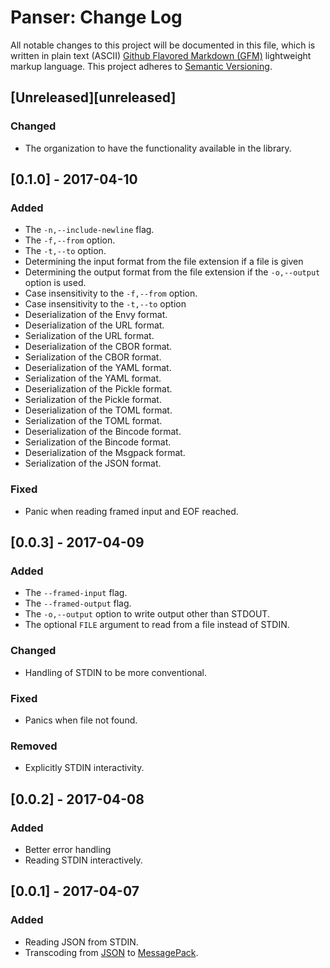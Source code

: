 # Panser: Change Log

All notable changes to this project will be documented in this file, which is written in plain text (ASCII) [Github Flavored Markdown (GFM)](https://help.github.com/articles/github-flavored-markdown/) lightweight markup language. This project adheres to [Semantic Versioning](http://semver.org).

## [Unreleased][unreleased]

### Changed

- The organization to have the functionality available in the library.

## [0.1.0] - 2017-04-10

### Added

- The `-n,--include-newline` flag.
- The `-f,--from` option.
- The `-t,--to` option.
- Determining the input format from the file extension if a file is given
- Determining the output format from the file extension if the `-o,--output` option is used.
- Case insensitivity to the `-f,--from` option.
- Case insensitivity to the `-t,--to` option
- Deserialization of the Envy format.
- Deserialization of the URL format.
- Serialization of the URL format.
- Deserialization of the CBOR format.
- Serialization of the CBOR format.
- Deserialization of the YAML format.
- Serialization of the YAML format.
- Deserialization of the Pickle format.
- Serialization of the Pickle format.
- Deserialization of the TOML format.
- Serialization of the TOML format.
- Deserialization of the Bincode format.
- Serialization of the Bincode format.
- Deserialization of the Msgpack format.
- Serialization of the JSON format.

### Fixed

- Panic when reading framed input and EOF reached.

## [0.0.3] - 2017-04-09

### Added

- The `--framed-input` flag.
- The `--framed-output` flag.
- The `-o,--output` option to write output other than STDOUT.
- The optional `FILE` argument to read from a file instead of STDIN.

### Changed

- Handling of STDIN to be more conventional.

### Fixed

- Panics when file not found.

### Removed

- Explicitly STDIN interactivity.

## [0.0.2] - 2017-04-08

### Added

- Better error handling
- Reading STDIN interactively.

## [0.0.1] - 2017-04-07

### Added

- Reading JSON from STDIN.
- Transcoding from [JSON](http://www.json.org) to [MessagePack](http://www.msgpack.org).


